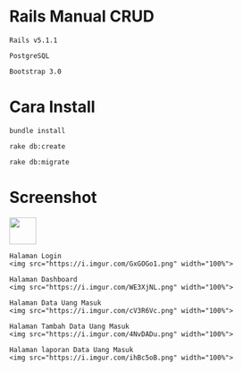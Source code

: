 # Rails Manual CRUD 
    Rails v5.1.1

    PostgreSQL

    Bootstrap 3.0

# Cara Install
    bundle install

    rake db:create

    rake db:migrate

# Screenshot
<img src="https://github.com/favicon.ico" width="48">

    Halaman Login
    <img src="https://i.imgur.com/GxGOGo1.png" width="100%">

    Halaman Dashboard
    <img src="https://i.imgur.com/WE3XjNL.png" width="100%">

    Halaman Data Uang Masuk
    <img src="https://i.imgur.com/cV3R6Vc.png" width="100%">

    Halaman Tambah Data Uang Masuk
    <img src="https://i.imgur.com/4NvDADu.png" width="100%">

    Halaman laporan Data Uang Masuk
    <img src="https://i.imgur.com/ihBc5oB.png" width="100%">